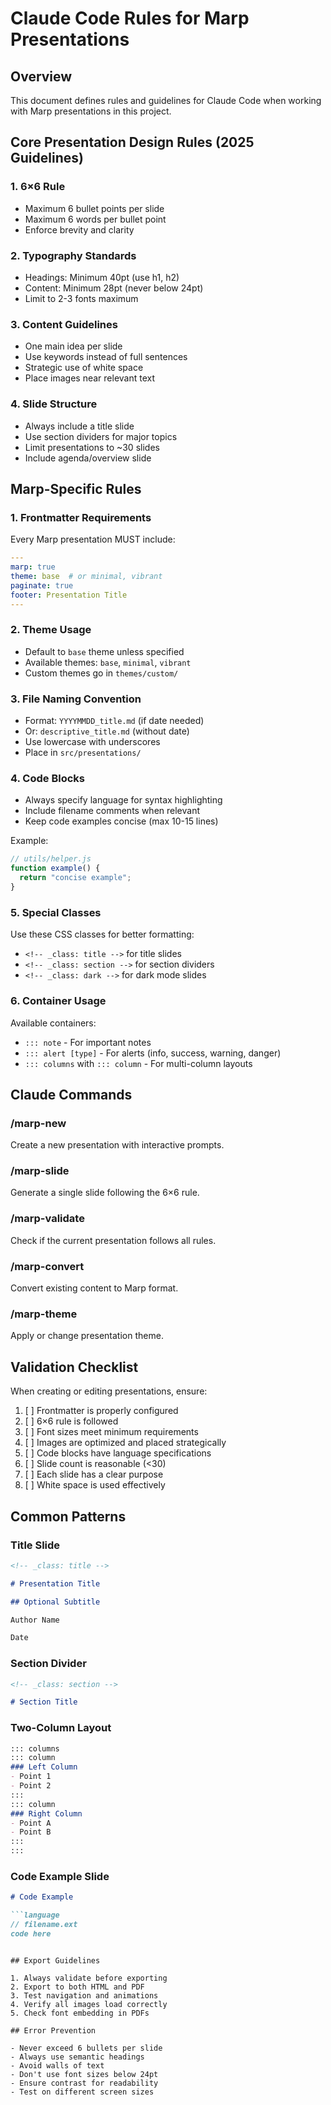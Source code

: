 # Claude Code Rules for Marp Presentations

## Overview
This document defines rules and guidelines for Claude Code when working with Marp presentations in this project.

## Core Presentation Design Rules (2025 Guidelines)

### 1. 6×6 Rule
- Maximum 6 bullet points per slide
- Maximum 6 words per bullet point
- Enforce brevity and clarity

### 2. Typography Standards
- Headings: Minimum 40pt (use h1, h2)
- Content: Minimum 28pt (never below 24pt)
- Limit to 2-3 fonts maximum

### 3. Content Guidelines
- One main idea per slide
- Use keywords instead of full sentences
- Strategic use of white space
- Place images near relevant text

### 4. Slide Structure
- Always include a title slide
- Use section dividers for major topics
- Limit presentations to ~30 slides
- Include agenda/overview slide

## Marp-Specific Rules

### 1. Frontmatter Requirements
Every Marp presentation MUST include:
```yaml
---
marp: true
theme: base  # or minimal, vibrant
paginate: true
footer: Presentation Title
---
```

### 2. Theme Usage
- Default to `base` theme unless specified
- Available themes: `base`, `minimal`, `vibrant`
- Custom themes go in `themes/custom/`

### 3. File Naming Convention
- Format: `YYYYMMDD_title.md` (if date needed)
- Or: `descriptive_title.md` (without date)
- Use lowercase with underscores
- Place in `src/presentations/`

### 4. Code Blocks
- Always specify language for syntax highlighting
- Include filename comments when relevant
- Keep code examples concise (max 10-15 lines)

Example:
```javascript
// utils/helper.js
function example() {
  return "concise example";
}
```

### 5. Special Classes
Use these CSS classes for better formatting:
- `<!-- _class: title -->` for title slides
- `<!-- _class: section -->` for section dividers
- `<!-- _class: dark -->` for dark mode slides

### 6. Container Usage
Available containers:
- `::: note` - For important notes
- `::: alert [type]` - For alerts (info, success, warning, danger)
- `::: columns` with `::: column` - For multi-column layouts

## Claude Commands

### /marp-new
Create a new presentation with interactive prompts.

### /marp-slide
Generate a single slide following the 6×6 rule.

### /marp-validate
Check if the current presentation follows all rules.

### /marp-convert
Convert existing content to Marp format.

### /marp-theme
Apply or change presentation theme.

## Validation Checklist

When creating or editing presentations, ensure:

1. [ ] Frontmatter is properly configured
2. [ ] 6×6 rule is followed
3. [ ] Font sizes meet minimum requirements
4. [ ] Images are optimized and placed strategically
5. [ ] Code blocks have language specifications
6. [ ] Slide count is reasonable (<30)
7. [ ] Each slide has a clear purpose
8. [ ] White space is used effectively

## Common Patterns

### Title Slide
```markdown
<!-- _class: title -->

# Presentation Title

## Optional Subtitle

Author Name

Date
```

### Section Divider
```markdown
<!-- _class: section -->

# Section Title
```

### Two-Column Layout
```markdown
::: columns
::: column
### Left Column
- Point 1
- Point 2
:::
::: column
### Right Column
- Point A
- Point B
:::
:::
```

### Code Example Slide
```markdown
# Code Example

```language
// filename.ext
code here
```
```

## Export Guidelines

1. Always validate before exporting
2. Export to both HTML and PDF
3. Test navigation and animations
4. Verify all images load correctly
5. Check font embedding in PDFs

## Error Prevention

- Never exceed 6 bullets per slide
- Always use semantic headings
- Avoid walls of text
- Don't use font sizes below 24pt
- Ensure contrast for readability
- Test on different screen sizes